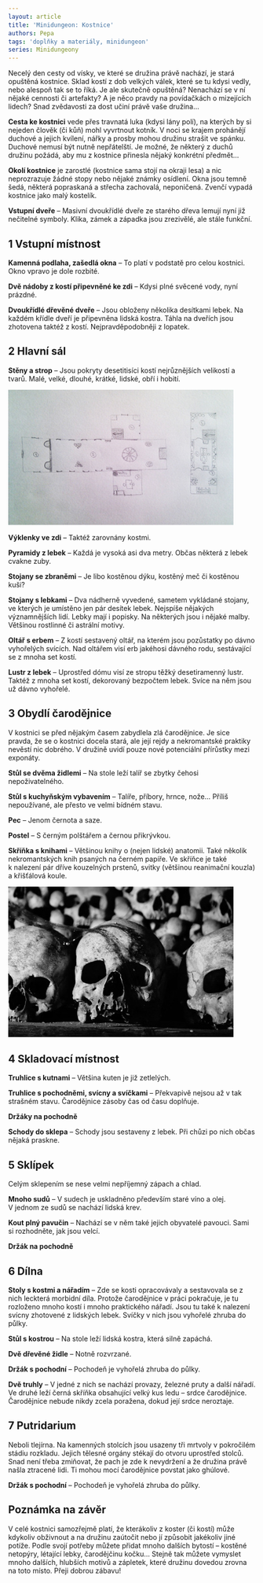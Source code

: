 ```yaml
---
layout: article
title: 'Minidungeon: Kostnice'
authors: Pepa
tags: 'doplňky a materiály, minidungeon'
series: Minidungeony
---
```


Necelý den cesty od vísky, ve které se družina právě nachází, je stará opuštěná kostnice. Sklad kostí z dob velkých válek, které se tu kdysi vedly, nebo alespoň tak se to říká. Je ale skutečně opuštěná? Nenachází se v ní nějaké cennosti či artefakty? A je něco pravdy na povídačkách o mizejících lidech? Snad zvědavosti za dost učiní právě vaše družina…

__Cesta ke kostnici__ vede přes travnatá luka (kdysi lány polí), na kterých by si nejeden člověk (či kůň) mohl vyvrtnout kotník. V noci se krajem prohánějí duchové a jejich kvílení, nářky a prosby mohou družinu strašit ve spánku. Duchové nemusí být nutně nepřátelští. Je možné, že některý z duchů družinu požádá, aby mu z kostnice přinesla nějaký konkrétní předmět…

__Okolí kostnice__ je zarostlé (kostnice sama stojí na okraji lesa) a nic neprozrazuje žádné stopy nebo nějaké známky osídlení. Okna jsou temně šedá, některá popraskaná a střecha zachovalá, neponičená. Zvenčí vypadá kostnice jako malý kostelík.

__Vstupní dveře__ – Masivní dvoukřídlé dveře ze starého dřeva lemují nyní již nečitelné symboly. Klika, zámek a západka jsou zrezivělé, ale stále funkční.

## 1 Vstupní místnost

__Kamenná podlaha, zašedlá okna__ – To platí v podstatě pro celou kostnici. Okno vpravo je dole rozbité.

__Dvě nádoby z kostí připevněné ke zdi__ – Kdysi plné svěcené vody, nyní prázdné.

__Dvoukřídlé dřevěné dveře__ – Jsou obloženy několika desítkami lebek. Na každém křídle dveří je připevněna lidská kostra. Táhla na dveřích jsou zhotovena taktéž z kostí. Nejpravděpodobněji z lopatek.

## 2 Hlavní sál

__Stěny a strop__ – Jsou pokryty desetitisíci kostí nejrůznějších velikostí a tvarů. Malé, velké, dlouhé, krátké, lidské, obří i hobití.

![](kostnice-opt.jpg)

__Výklenky ve zdi__ – Taktéž zarovnány kostmi.

__Pyramidy z lebek__ – Každá je vysoká asi dva metry. Občas některá z lebek cvakne zuby.

__Stojany se zbraněmi__ – Je libo kostěnou dýku, kostěný meč či kostěnou kuši?

__Stojany s lebkami__ – Dva nádherně vyvedené, sametem vykládané stojany, ve kterých je umístěno jen pár desítek lebek. Nejspíše nějakých významnějších lidí. Lebky mají i popisky. Na některých jsou i nějaké malby. Většinou rostlinné či astrální motivy.

__Oltář s erbem__ – Z kostí sestavený oltář, na kterém jsou pozůstatky po dávno vyhořelých svících. Nad oltářem visí erb jakéhosi dávného rodu, sestávající se z mnoha set kostí.

__Lustr z lebek__ – Uprostřed dómu visí ze stropu těžký desetiramenný lustr. Taktéž z mnoha set kostí, dekorovaný bezpočtem lebek. Svíce na něm jsou už dávno vyhořelé.

## 3 Obydlí čarodějnice

V kostnici se před nějakým časem zabydlela zlá čarodějnice. Je sice pravda, že se o kostnici docela stará, ale její rejdy a nekromantské praktiky nevěstí nic dobrého. V družině uvidí pouze nové potenciální přírůstky mezi exponáty.

__Stůl se dvěma židlemi__ – Na stole leží talíř se zbytky čehosi nepoživatelného.

__Stůl s kuchyňským vybavením__ – Talíře, příbory, hrnce, nože… Příliš nepoužívané, ale přesto ve velmi bídném stavu.

__Pec__ – Jenom černota a saze.

__Postel__ – S černým polštářem a černou přikrývkou.

__Skříňka s knihami__ – Většinou knihy o (nejen lidské) anatomii. Také několik nekromantských knih psaných na černém papíře. Ve skříňce je také k nalezení pár dříve kouzelných prstenů, svitky (většinou reanimační kouzla) a křišťálová koule.

![](skull-and-crossbones-5-opt.jpg)

## 4 Skladovací místnost

__Truhlice s kutnami__ – Většina kuten je již zetlelých.

__Truhlice s pochodněmi, svícny a svíčkami__ – Překvapivě nejsou až v tak strašném stavu. Čarodějnice zásoby čas od času doplňuje.

__Držáky na pochodně__

__Schody do sklepa__ – Schody jsou sestaveny z lebek. Při chůzi po nich občas nějaká praskne.

## 5 Sklípek

Celým sklepením se nese velmi nepříjemný zápach a chlad.

__Mnoho sudů__ – V sudech je uskladněno především staré víno a olej. V jednom ze sudů se nachází lidská krev.

__Kout plný pavučin__ – Nachází se v něm také jejich obyvatelé pavouci. Sami si rozhodněte, jak jsou velcí.

__Držák na pochodně__

## 6 Dílna

__Stoly s kostmi a nářadím__ – Zde se kosti opracovávaly a sestavovala se z nich leckterá morbidní díla. Protože čarodějnice v práci pokračuje, je tu rozloženo mnoho kostí i mnoho praktického nářadí. Jsou tu také k nalezení svícny zhotovené z lidských lebek. Svíčky v nich jsou vyhořelé zhruba do půlky.

__Stůl s kostrou__ – Na stole leží lidská kostra, která silně zapáchá.

__Dvě dřevěné židle__ – Notně rozvrzané.

__Držák s pochodní__ – Pochodeň je vyhořelá zhruba do půlky.

__Dvě truhly__ – V jedné z nich se nachází provazy, železné pruty a další nářadí. Ve druhé leží černá skříňka obsahující velký kus ledu – srdce čarodějnice. Čarodějnice nebude nikdy zcela poražena, dokud její srdce neroztaje.

## 7 Putridarium

Neboli tlejírna. Na kamenných stolcích jsou usazeny tři mrtvoly v pokročilém stádiu rozkladu. Jejich tělesné orgány stékají do otvoru uprostřed stolců. Snad není třeba zmiňovat, že pach je zde k nevydržení a že družina právě našla ztracené lidi. Ti mohou mocí čarodějnice povstat jako ghúlové.

__Držák s pochodní__ – Pochodeň je vyhořelá zhruba do půlky.

## Poznámka na závěr

V celé kostnici samozřejmě platí, že kterákoliv z koster (či kostí) může kdykoliv obživnout a na družinu zaútočit nebo jí způsobit jakékoliv jiné potíže. Podle svojí potřeby můžete přidat mnoho dalších bytostí – kostěné netopýry, létající lebky, čarodějčinu kočku… Stejně tak můžete vymyslet mnoho dalších, hlubších motivů a zápletek, které družinu dovedou zrovna na toto místo. Přeji dobrou zábavu!
